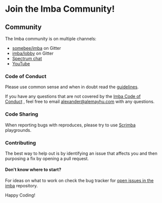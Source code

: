 # Join the Imba Community!

## Community

The Imba community is on multiple channels:

* [somebee/imba](https://gitter.im/somebee/imba) on Gitter
* [imba/lobby](https://gitter.im/imba/Lobby) on Gitter
* [Spectrum chat](https://spectrum.chat/imba)
* [YouTube](youtube.com/channel/UCPOqjieI7GOx-gAKBLMktVg)

### Code of Conduct

Please use common sense and when in doubt read the [guidelines](https://github.com/imba/imba/blob/master/.github/CODE_OF_CONDUCT.md).

If you have any questions that are not covered by the [Imba Code of Conduct](https://github.com/imba/imba/blob/master/.github/CODE_OF_CONDUCT.md) , feel free to email [alexander@alemayhu.com](mailto:) with any questions.

### Code Sharing

When reporting bugs with reproduces, please try to use [Scrimba](https://scrimba.com) playgrounds.

### Contributing

The best way to help out is by identifying an issue that affects you and then purposing a fix by opening a pull request.

#### Don't know where to start?

For ideas on what to work on check the bug tracker for [open issues in the imba](https://github.com/imba/imba/issues) repository.

Happy Coding!

